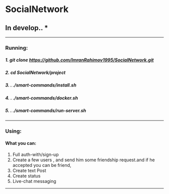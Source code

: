 # SocialNetwork
## In develop.. *
________________________

### Running: 


##### 1. git clone https://github.com/ImranRahimov1995/SocialNetwork.git
##### 2. cd SocialNetwork/project

##### 3. . ./smart-commands/install.sh
##### 4. . ./smart-commands/docker.sh
##### 5. . ./smart-commands/run-server.sh


________________________

### Using:

#### What you can:

1. Full auth-with/sign-up
2. Create a few users , and send him some friendship request.and if he accepted you can be friend,
3. Create text Post
4. Create status
5. Live-chat messaging 
_______________________
